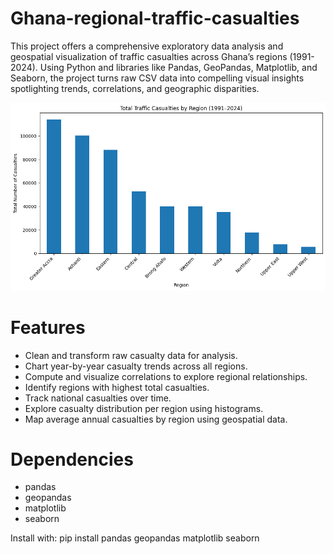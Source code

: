 # Ghana-regional-traffic-casualties
This project offers a comprehensive exploratory data analysis and geospatial visualization of traffic casualties across Ghana’s regions (1991-2024). Using Python and libraries like Pandas, GeoPandas, Matplotlib, and Seaborn, the project turns raw CSV data into compelling visual insights spotlighting trends, correlations, and geographic disparities.

![image alt](https://github.com/Francis-Woode/Ghana-regional-traffic-casualties/blob/main/bar%20chart.png?raw=true)
# Features
- Clean and transform raw casualty data for analysis.
- Chart year-by-year casualty trends across all regions.
- Compute and visualize correlations to explore regional relationships.
- Identify regions with highest total casualties.
- Track national casualties over time.
- Explore casualty distribution per region using histograms.
- Map average annual casualties by region using geospatial data.

# Dependencies
- pandas  
- geopandas  
- matplotlib  
- seaborn  

Install with:
pip install pandas geopandas matplotlib seaborn
